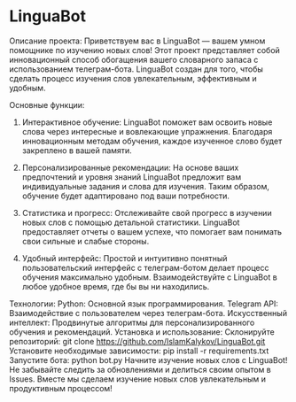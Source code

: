 # LinguaBot

Описание проекта:
Приветствуем вас в LinguaBot — вашем умном помощнике по изучению новых слов! Этот проект представляет собой инновационный способ обогащения вашего словарного запаса с использованием телеграм-бота. LinguaBot создан для того, чтобы сделать процесс изучения слов увлекательным, эффективным и удобным.

Основные функции:
1. Интерактивное обучение:
LinguaBot поможет вам освоить новые слова через интересные и вовлекающие упражнения. Благодаря инновационным методам обучения, каждое изученное слово будет закреплено в вашей памяти.

2. Персонализированные рекомендации:
На основе ваших предпочтений и уровня знаний LinguaBot предложит вам индивидуальные задания и слова для изучения. Таким образом, обучение будет адаптировано под ваши потребности.

3. Статистика и прогресс:
Отслеживайте свой прогресс в изучении новых слов с помощью детальной статистики. LinguaBot предоставляет отчеты о вашем успехе, что помогает вам понимать свои сильные и слабые стороны.

4. Удобный интерфейс:
Простой и интуитивно понятный пользовательский интерфейс с телеграм-ботом делает процесс обучения максимально удобным. Взаимодействуйте с LinguaBot в любое удобное время, где бы вы ни находились.

Технологии:
Python: Основной язык программирования.
Telegram API: Взаимодействие с пользователем через телеграм-бота.
Искусственный интеллект: Продвинутые алгоритмы для персонализированного обучения и рекомендаций.
Установка и использование:
Склонируйте репозиторий: git clone https://github.com/IslamKalykov/LinguaBot.git
Установите необходимые зависимости: pip install -r requirements.txt
Запустите бота: python bot.py
Начните изучение новых слов с LinguaBot!
Не забывайте следить за обновлениями и делиться своим опытом в Issues. Вместе мы сделаем изучение новых слов увлекательным и продуктивным процессом!
